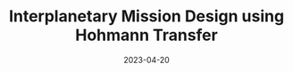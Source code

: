 ---
layout: default
title:  Interplanetary Mission Design using Hohmann Transfer
modal-id: 8
date: 2023-04-20
img: Hohman-Transfer.jpg
img_cap: Hohmann Transfer Diagram [1]
img1: Orbital-Elements.jpg
img1_cap: Orbital Elements Diagram [2]
img2: Orbital-Matlab.png
img2_cap: The Code
video: OrbitalProject.mp4
video_cap: The Code, but more thorough
alt: image-alt
project-date: April 2023
client: Orbital Mechanics course (EAS 4505)
category: Mechanical Engineering
description: "&nbsp;&nbsp;&nbsp;&nbsp;In this project, titled <q>Interplanetary Mission Design using Hohmann Transfer,<q> I collaborated with a fellow student, Sydney Wickett, to explore the fascinating realm of orbital mechanics. Our goal was to design an interplanetary mission from Earth to Jupiter, employing the energy-efficient Hohmann transfer method. The project was conducted as part of the Orbital Mechanics course (EAS 4505) under the guidance of Dr. Sanna Siddiqui at Florida Polytechnic University.
<br><br>
The Project Objectives were as follows:
<br>&nbsp;&nbsp;&nbsp;&nbsp;1. Design a Hohmann transfer mission to travel from Earth to Jupiter, taking into account the required velocity increments for departure, trajectory, and arrival.
<br>&nbsp;&nbsp;&nbsp;&nbsp;2. Calculate essential orbital elements to define the initial Earth orbit, such as specific angular momentum, inclination angle, eccentricity, and true anomaly.
<br>&nbsp;&nbsp;&nbsp;&nbsp;3. Determine the defining parameters of the Hohmann transfer ellipse, including semi-major axis, orbital period, and eccentricity.
<br>&nbsp;&nbsp;&nbsp;&nbsp;4. Analyze mission progression characteristics, such as initial and final phase angles between Earth and Jupiter, synodic period, and minimum wait time.
<br>&nbsp;&nbsp;&nbsp;&nbsp;5. Compare different propellant types to select the most efficient one for the interplanetary mission."
outcome: "&nbsp;&nbsp;&nbsp;&nbsp;We employed MATLAB to conduct the necessary calculations and simulations. The project involved five main sections, each addressing specific aspects of the interplanetary mission. These sections included computing orbital elements for the initial Earth orbit, calculating the total velocity increment for the Hohmann transfer, defining parameters of the Hohmann transfer ellipse, analyzing mission progression characteristics, and selecting the optimal propellant type.
<br><br>
&nbsp;&nbsp;&nbsp;&nbsp;Through our rigorous calculations and simulations, we successfully designed an efficient interplanetary mission from Earth to Jupiter. The project provided valuable insights into orbital mechanics and celestial mechanics, understanding the intricacies of Hohmann transfers and interplanetary travel.
<br><br>
&nbsp;&nbsp;&nbsp;&nbsp;This project not only enhanced our theoretical understanding of orbital mechanics but also strengthened our practical skills in MATLAB programming. The results demonstrate our ability to plan and analyze complex interplanetary missions while considering crucial factors such as fuel efficiency and time constraints."
teammates: Sydney Wickett
References: "[1]Curtis, H.D. (2020). Orbital Mechanics for Engineering Students (4th ed.). Elsevier. <br>[2]Sydney Wickett for being a phenomenal partner and also for the orbital elements drawing"
---